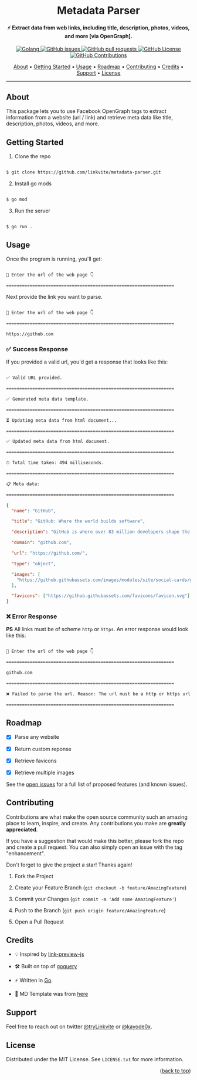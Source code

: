 <div  id="top"></div>

<!-- PROJECT INTRO -->
<br />
<div  align="center">
<h1  align="center">Metadata Parser</h1>
</div>

<h4  align="center">⚡️ Extract data from web links, including title, description, photos, videos, and more [via OpenGraph].</h4>

<p align="center">
    <a href="https://github.com/golang/go">
    <img src="https://img.shields.io/badge/Go-v1.8-blue.svg"
         alt="Golang">
    <a href="https://github.com/LinkviteApp/metadata-parser/issues">
    <img src="https://img.shields.io/github/issues/LinkviteApp/metadata-parser.svg"
         alt="GitHub issues">
    <a href="https://github.com/LinkviteApp/metadata-parser/pulls">
    <img src="https://img.shields.io/github/issues-pr-raw/LinkviteApp/metadata-parser.svg?&logo=github&logoColor=white"
         alt="GitHub pull requests">
    <a href="https://opensource.org/licenses/MIT">
    <img src="https://img.shields.io/badge/license-MIT-blue.svg"
         alt="GitHub License">
    <a href="https://github.com/LinkviteApp/metadata-parser/issues/new?labels=enhancement">
    <img src="https://img.shields.io/badge/PRs-welcome-brightgreen.svg?style=shields"
        alt="GitHub Contributions">
</p>

<p  align="center">
    <a  href="#about">About</a> •
    <a  href="#getting-started">Getting Started</a> •
    <a  href="#usage">Usage</a> •
    <a  href="#roadmap">Roadmap</a> •
    <a  href="#contributing">Contributing</a> •
    <a  href="#credits">Credits</a> •
    <a  href="#support">Support</a> •
    <a  href="#license">License</a>
</p>

---

<!-- ABOUT THE PROJECT -->
## About

This package lets you to use Facebook OpenGraph tags to extract information from a website (url / link) and retrieve meta data like title, description, photos, videos, and more.



<!-- GETTING STARTED -->
## Getting Started

1. Clone the repo

```sh

$ git clone https://github.com/linkvite/metadata-parser.git

```

2. Install go mods

```sh

$ go mod

```

3. Run the server

```sh

$ go run .

```



<!-- USAGE EXAMPLES -->
## Usage

Once the program is running, you'll get:

```sh

👋 Enter the url of the web page 👇

================================================================

```

Next provide the link you want to parse.

```sh

👋 Enter the url of the web page 👇

================================================================

https://github.com

```


### ✅ Success Response

If you provided a valid url, you'd get a response that looks like this:

```sh

✅ Valid URL provided.

================================================================

✅ Generated meta data template.

================================================================

⏳ Updating meta data from html document...

================================================================

✅ Updated meta data from html document.

================================================================

⏱ Total time taken: 494 milliseconds.

================================================================

📋 Meta data:

================================================================

```

```json
{
  "name": "GitHub",

  "title": "GitHub: Where the world builds software",

  "description": "GitHub is where over 83 million developers shape the future of software, together. Contribute to the open source community, manage your Git repositories, review code like a pro, track bugs and feat...",

  "domain": "github.com",

  "url": "https://github.com/",

  "type": "object",

  "images": [
    "https://github.githubassets.com/images/modules/site/social-cards/github-social.png"
  ],

  "favicons": ["https://github.githubassets.com/favicons/favicon.svg"]
}
```


### ❌ Error Response

**PS** All links must be of scheme `http` or `https`. An error response would look like this:

```sh

👋 Enter the url of the web page 👇

================================================================

github.com

================================================================

❌ Failed to parse the url. Reason: The url must be a http or https url.

================================================================

```



<!-- ROADMAP -->
## Roadmap

- [x] Parse any website

- [x] Return custom reponse

- [x] Retrieve favicons

- [x] Retrieve multiple images

See the [open issues](https://github.com/LinkviteApp/metadata-parser/issues) for a full list of proposed features (and known issues).



<!-- CONTRIBUTING -->
## Contributing

Contributions are what make the open source community such an amazing place to learn, inspire, and create. Any contributions you make are **greatly appreciated**.

If you have a suggestion that would make this better, please fork the repo and create a pull request. You can also simply open an issue with the tag "enhancement".

Don't forget to give the project a star! Thanks again!

1. Fork the Project

2. Create your Feature Branch (`git checkout -b feature/AmazingFeature`)

3. Commit your Changes (`git commit -m 'Add some AmazingFeature'`)

4. Push to the Branch (`git push origin feature/AmazingFeature`)

5. Open a Pull Request



<!-- CREDITS -->
## Credits

- 💡 Inspired by [link-preview-js](https://github.com/ospfranco/link-preview-js)

- 🛠 Built on top of [goquery](github.com/PuerkitoBio/goquery)

- ⚡️ Written in [Go](https://go.dev/).

- 📝 MD Template was from [here](https://github.com/othneildrew/Best-README-Template)



<!-- SUPPORT -->
## Support

Feel free to reach out on twitter [@tryLinkvite](https://twitter.com/tryLinkvite) or [@kayode0x](https://twitter.com/kayode0x).



<!-- LICENSE -->
## License

Distributed under the MIT License. See `LICENSE.txt` for more information.

<p  align="right">(<a  href="#top">back to top</a>)</p>
